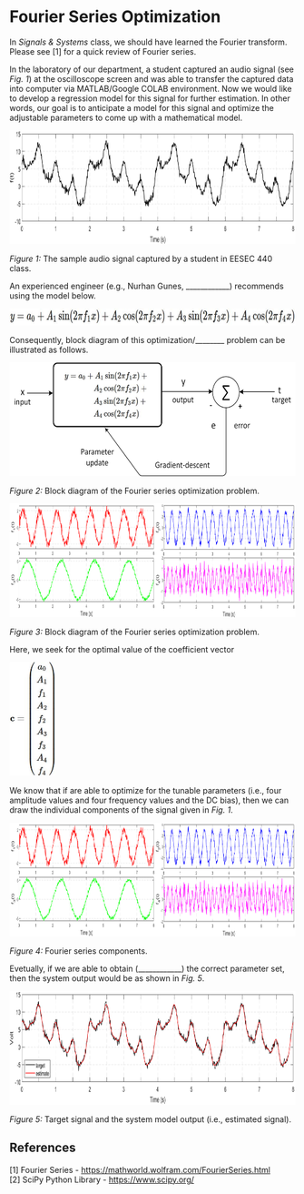 # Fourier Series Optimization
In *Signals & Systems* class, we should have learned the Fourier transform. Please see [1] for a quick review of Fourier series.

In the laboratory of our department, a student captured an audio signal (see *Fig. 1*) at the oscilloscope screen and was able to transfer the captured data into computer via MATLAB/Google COLAB environment. Now we would like to develop a regression model for this signal for further estimation. In other words, our goal is to anticipate a model for this signal and optimize the adjustable parameters to come up with a mathematical model.

<img src="figure/sample audio signal.png" alt="sample audio signal" height="200"/>

*Figure 1:* The sample audio signal captured by a student in EESEC 440 class.

An experienced engineer (e.g., Nurhan Gunes, ____________) recommends using the model below.

<img src="math/fourier anticipated model single line.JPG" alt="fourier series anticipated model" height="30"/>

Consequently, block diagram of this optimization/________ problem can be illustrated as follows.

<img src="figure/fourier model.png" alt="the model for the fourier series problem" height="200"/>

*Figure 2:* Block diagram of the Fourier series optimization problem.

<img src="figure/fourier series components.png" alt="fourier series components" height="200"/>

*Figure 3:* Block diagram of the Fourier series optimization problem.

Here, we seek for the optimal value of the coefficient vector

<img src="math/c vector.JPG" alt="coefficient vector" height="200"/>

We know that if are able to optimize for the tunable parameters (i.e., four amplitude values and four frequency values and the DC bias), then we can draw the individual components of the signal given in *Fig. 1*.

<img src="figure/fourier series components.png" alt="fourier series components" height="200"/>

*Figure 4:* Fourier series components.

Evetually, if we are able to obtain (____________) the correct parameter set, then the system output would be as shown in *Fig. 5*.

<img src="figure/target and estimate fourier.png" alt="target signal and the system output for the fourier optimization problem" height="200"/>

*Figure 5:* Target signal and the system model output (i.e., estimated signal).
## References
[1] Fourier Series - https://mathworld.wolfram.com/FourierSeries.html</br>
[2] SciPy Python Library - https://www.scipy.org/</br>

